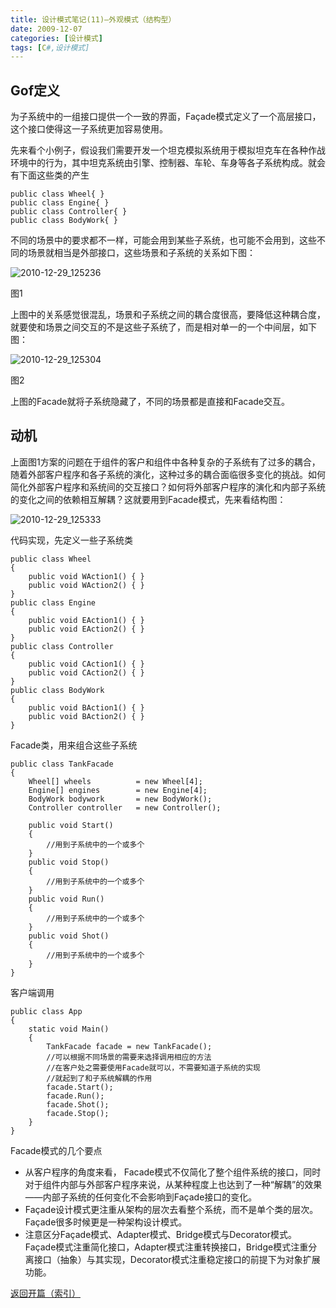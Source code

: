 ```yaml
---
title: 设计模式笔记(11)—外观模式（结构型）
date: 2009-12-07
categories: [设计模式]
tags: [C#,设计模式]
---
```


## Gof定义

为子系统中的一组接口提供一个一致的界面，Façade模式定义了一个高层接口，这个接口使得这一子系统更加容易使用。

先来看个小例子，假设我们需要开发一个坦克模拟系统用于模拟坦克车在各种作战环境中的行为，其中坦克系统由引擎、控制器、车轮、车身等各子系统构成。就会有下面这些类的产生

```
public class Wheel{ }
public class Engine{ }
public class Controller{ }
public class BodyWork{ }
```

不同的场景中的要求都不一样，可能会用到某些子系统，也可能不会用到，这些不同的场景就相当是外部接口，这些场景和子系统的关系如下图：

![2010-12-29_125236](http://fwhyy.com/img/post/2010-12-29_125236.png)

图1

上图中的关系感觉很混乱，场景和子系统之间的耦合度很高，要降低这种耦合度，就要使和场景之间交互的不是这些子系统了，而是相对单一的一个中间层，如下图：

![2010-12-29_125304](http://fwhyy.com/img/post/2010-12-29_125304.png)

图2

上图的Facade就将子系统隐藏了，不同的场景都是直接和Facade交互。

## 动机

上面图1方案的问题在于组件的客户和组件中各种复杂的子系统有了过多的耦合，随着外部客户程序和各子系统的演化，这种过多的耦合面临很多变化的挑战。如何简化外部客户程序和系统间的交互接口？如何将外部客户程序的演化和内部子系统的变化之间的依赖相互解耦？这就要用到Facade模式，先来看结构图：

![2010-12-29_125333](http://fwhyy.com/img/post/2010-12-29_125333.png)

代码实现，先定义一些子系统类

```
public class Wheel
{
    public void WAction1() { }
    public void WAction2() { }
}
public class Engine
{
    public void EAction1() { }
    public void EAction2() { }
}
public class Controller
{
    public void CAction1() { }
    public void CAction2() { }
}
public class BodyWork
{
    public void BAction1() { }
    public void BAction2() { }
}
```

Facade类，用来组合这些子系统

```
public class TankFacade
{
    Wheel[] wheels          = new Wheel[4];
    Engine[] engines        = new Engine[4];
    BodyWork bodywork       = new BodyWork();
    Controller controller   = new Controller();

    public void Start()
    {
        //用到子系统中的一个或多个
    }
    public void Stop()
    {
        //用到子系统中的一个或多个
    }
    public void Run()
    {
        //用到子系统中的一个或多个
    }
    public void Shot()
    {
        //用到子系统中的一个或多个
    }
}
```

客户端调用

```
public class App
{
    static void Main()
    {
        TankFacade facade = new TankFacade();
        //可以根据不同场景的需要来选择调用相应的方法
        //在客户处之需要使用Facade就可以，不需要知道子系统的实现
        //就起到了和子系统解耦的作用
        facade.Start();
        facade.Run();
        facade.Shot();
        facade.Stop();
    }
}
```

Facade模式的几个要点

* 从客户程序的角度来看， Facade模式不仅简化了整个组件系统的接口，同时对于组件内部与外部客户程序来说，从某种程度上也达到了一种“解耦”的效果——内部子系统的任何变化不会影响到Façade接口的变化。
* Façade设计模式更注重从架构的层次去看整个系统，而不是单个类的层次。Façade很多时候更是一种架构设计模式。
* 注意区分Façade模式、Adapter模式、Bridge模式与Decorator模式。Façade模式注重简化接口，Adapter模式注重转换接口，Bridge模式注重分离接口（抽象）与其实现，Decorator模式注重稳定接口的前提下为对象扩展功能。

[返回开篇（索引）](http://blog.fwhyy.com/2009/11/design-patterns-notes-1-index/)


